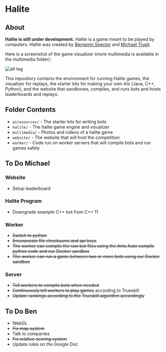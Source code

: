 # Halite

## About
**Halite is still under development.** Halite is a game meant to be played by computers. Halite was created by [Benjamin Spector](https://github.com/Sydriax "Benjamin Spector") and [Michael Truell](https://github.com/truell20 "Michael Truell").

Here is a screenshot of the game visualizer (more multimedia is available in the multimedia folder):

![alt tag](https://raw.github.com/Sydriax/Halite/master/multimedia/Visualizer.png)

This repository contains the environment for running Halite games, the visualizer for replays, the starter kits for making your own AIs (Java, C++, Python), and the website that sandboxes, compiles, and runs bots and hosts leaderboards and replays.

## Folder Contents
- `airesources/` - The starter kits for writing bots
- `halite/` - The halite game engine and visualizer
- `multimedia/` - Photos and videos of a halite game
- `website/` - The website that will host the competition
- `worker/` - Code run on worker servers that will compile bots and run games safely

## To Do Michael

### Website
- Setup leaderboard

### Halite Program
- Downgrade example C++ bot from C++ 11  

### Worker
- ~~Switch to python~~
- ~~Encorporate file checksums and api keys~~
- ~~The worker can compile the raw bot files using the Ants Auto compile python code and our Docker sandbox~~
- ~~The worker can run a game between two or more bots using our Docker sandbox~~

### Server
- ~~Tell workers to compile bots when needed~~
- ~~Continuously tell workers to play games~~ according to Trueskill
- ~~Update rankings according to the Trueskill algorithm accordingly~~

## To Do Ben
- WebGL
- ~~Fix map system~~
- Talk to companies
- ~~Fix relative scoring system~~
- Update rules on the Google Doc
